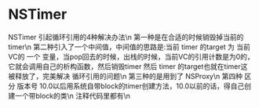 # NSTimer
NSTimer 引起循环引用的4种解决办法\n
第一种是在合适的时候销毁掉当前的timer\n
第二种引入了一个中间值，中间值的思路是:当前 timer 的target 为 当前VC的 一个 变量，当pop回去的时候，出栈的时候，当前VC的引用计数是为0的，它就会调用自己的析构函数，然后销毁timer  然后 timer 的target也就在timer这 被释放了，完美解决 循环引用的问题\n
第三种的是用到了 NSProxy\n
第四种 区分 版本号 10.0以后用系统自带block的timer创建方法，10.0以前的话，得自己创建一个带block的类\n
注释代码里都有\n
